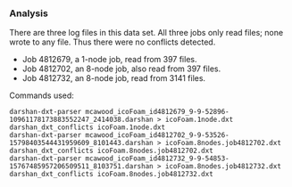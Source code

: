 ### Analysis

There are three log files in this data set. All three jobs only read files; none wrote to any file. Thus there were no conflicts detected.

 - Job 4812679, a 1-node job, read from 397 files.
 - Job 4812702, an 8-node job, also read from 397 files.
 - Job 4812732, an 8-node job, read from 3141 files.

Commands used:
```
darshan-dxt-parser mcawood_icoFoam_id4812679_9-9-52896-10961178173883552247_2414038.darshan > icoFoam.1node.dxt
darshan_dxt_conflicts icoFoam.1node.dxt
darshan-dxt-parser mcawood_icoFoam_id4812702_9-9-53526-15798403544431959609_8101443.darshan > icoFoam.8nodes.job4812702.dxt
darshan_dxt_conflicts icoFoam.8nodes.job4812702.dxt
darshan-dxt-parser mcawood_icoFoam_id4812732_9-9-54853-15767485957206509511_8103751.darshan > icoFoam.8nodes.job4812732.dxt
darshan_dxt_conflicts icoFoam.8nodes.job4812732.dxt
```

 
